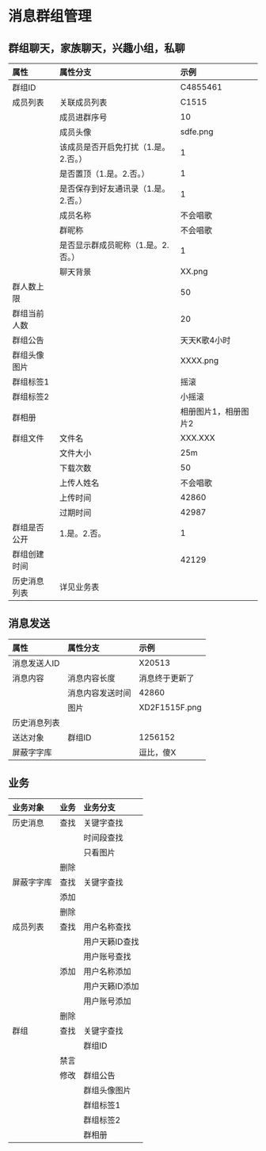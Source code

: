 # 消息群组管理

## 群组聊天，家族聊天，兴趣小组，私聊

| 属性 | 属性分支 | 示例 |
| :--- | :--- | :--- |
| 群组ID |  | C4855461 |
| 成员列表 | 关联成员列表 | C1515 |
|  | 成员进群序号 | 10 |
|  | 成员头像 | sdfe.png |
|  | 该成员是否开启免打扰（1.是。2.否。） | 1 |
|  | 是否置顶（1.是。2.否。） | 1 |
|  | 是否保存到好友通讯录（1.是。2.否。） | 1 |
|  | 成员名称 | 不会唱歌 |
|  | 群昵称 | 不会唱歌 |
|  | 是否显示群成员昵称（1.是。2.否。） | 1 |
|  | 聊天背景 | XX.png |
| 群人数上限 |  | 50 |
| 群组当前人数 |  | 20 |
| 群组公告 |  | 天天K歌4小时 |
| 群组头像图片 |  | XXXX.png |
| 群组标签1 |  | 摇滚 |
| 群组标签2 |  | 小摇滚 |
| 群相册 |  | 相册图片1，相册图片2 |
| 群组文件 | 文件名 | XXX.XXX |
|  | 文件大小 | 25m |
|  | 下载次数 | 50 |
|  | 上传人姓名 | 不会唱歌 |
|  | 上传时间 | 42860 |
|  | 过期时间 | 42987 |
| 群组是否公开 | 1.是。2.否。 | 1 |
| 群组创建时间 |  | 42129 |
| 历史消息列表 | 详见业务表 |  |

## 消息发送

| 属性 | 属性分支 | 示例 |
| :--- | :--- | :--- |
| 消息发送人ID |  | X20513 |
| 消息内容 | 消息内容长度 | 消息终于更新了 |
|  | 消息内容发送时间 | 42860 |
|  | 图片 | XD2F1515F.png |
| 历史消息列表 |  |  |
| 送达对象 | 群组ID | 1256152 |
| 屏蔽字字库 |  | 逗比，傻X |

## 业务

| 业务对象 | 业务 | 业务分支 |
| :--- | :--- | :--- |
| 历史消息 | 查找 | 关键字查找 |
|  |  | 时间段查找 |
|  |  | 只看图片 |
|  | 删除 |  |
| 屏蔽字字库 | 查找 | 关键字查找 |
|  | 添加 |  |
|  | 删除 |  |
| 成员列表 | 查找 | 用户名称查找 |
|  |  | 用户天籁ID查找 |
|  |  | 用户账号查找 |
|  | 添加 | 用户名称添加 |
|  |  | 用户天籁ID添加 |
|  |  | 用户账号添加 |
|  | 删除 |  |
| 群组 | 查找 | 关键字查找 |
|  |  | 群组ID |
|  | 禁言 |  |
|  | 修改 | 群组公告 |
|  |  | 群组头像图片 |
|  |  | 群组标签1 |
|  |  | 群组标签2 |
|  |  | 群相册 |



